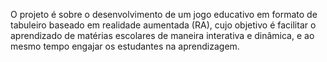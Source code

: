 O projeto é sobre o desenvolvimento de um jogo educativo em formato de tabuleiro baseado em realidade aumentada (RA), cujo objetivo é facilitar o aprendizado de matérias escolares de maneira interativa e dinâmica, e ao mesmo tempo engajar os estudantes na aprendizagem. 
